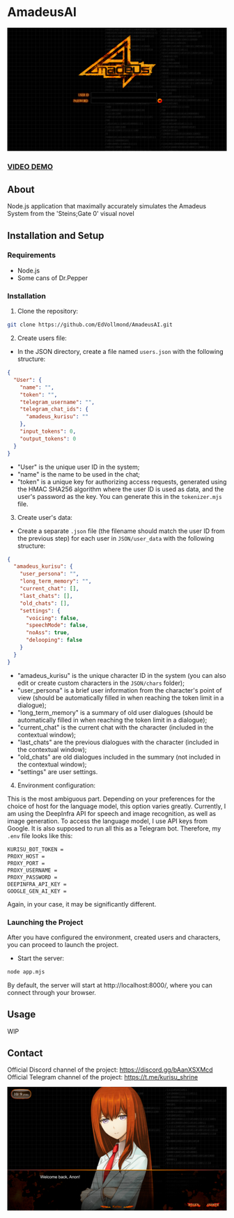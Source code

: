 # AmadeusAI


[![](https://github.com/EdVollmond/AmadeusAI/blob/main/screen0.png)](https://github.com/EdVollmond/AmadeusAI/blob/main/screen0.png)

### [VIDEO DEMO](https://youtu.be/nJKQ2mx9Gns?feature=shared)

## About

Node.js application that maximally accurately simulates the Amadeus System from the 'Steins;Gate 0' visual novel

## Installation and Setup

### Requirements

- Node.js
- Some cans of Dr.Pepper

### Installation

1. Clone the repository:

```bash
git clone https://github.com/EdVollmond/AmadeusAI.git
```

2. Create users file:

- In the JSON directory, create a file named `users.json` with the following structure:

```json
{
  "User": {
    "name": "",
    "token": "",
    "telegram_username": "",
    "telegram_chat_ids": {
      "amadeus_kurisu": ""
    },
    "input_tokens": 0,
    "output_tokens": 0
  }
}
```

- "User" is the unique user ID in the system;
- "name" is the name to be used in the chat;
- "token" is a unique key for authorizing access requests, generated using the HMAC SHA256 algorithm where the user ID is used as data, and the user's password as the key. You can generate this in the `tokenizer.mjs` file.

3. Create user's data:

- Create a separate `.json` file (the filename should match the user ID from the previous step) for each user in `JSON/user_data` with the following structure:

```json
{
  "amadeus_kurisu": {
    "user_persona": "",
    "long_term_memory": "",
    "current_chat": [],
    "last_chats": [],
    "old_chats": [],
    "settings": {
      "voicing": false,
      "speechMode": false,
      "noAss": true,
      "delooping": false
    }
  }
}
```

- "amadeus_kurisu" is the unique character ID in the system (you can also edit or create custom characters in the `JSON/chars` folder);
- "user_persona" is a brief user information from the character's point of view (should be automatically filled in when reaching the token limit in a dialogue);
- "long_term_memory" is a summary of old user dialogues (should be automatically filled in when reaching the token limit in a dialogue);
- "current_chat" is the current chat with the character (included in the contextual window);
- "last_chats" are the previous dialogues with the character (included in the contextual window);
- "old_chats" are old dialogues included in the summary (not included in the contextual window);
- "settings" are user settings.

4. Environment configuration:

This is the most ambiguous part. Depending on your preferences for the choice of host for the language model, this option varies greatly. Currently, I am using the DeepInfra API for speech and image recognition, as well as image generation. To access the language model, I use API keys from Google. It is also supposed to run all this as a Telegram bot. Therefore, my `.env` file looks like this:

```
KURISU_BOT_TOKEN = 
PROXY_HOST = 
PROXY_PORT = 
PROXY_USERNAME = 
PROXY_PASSWORD = 
DEEPINFRA_API_KEY = 
GOOGLE_GEN_AI_KEY =
```

Again, in your case, it may be significantly different.

### Launching the Project

After you have configured the environment, created users and characters, you can proceed to launch the project.

- Start the server:

```bash
node app.mjs
```

By default, the server will start at http://localhost:8000/, where you can connect through your browser.

## Usage

WIP

## Contact
Official Discord channel of the project: https://discord.gg/bAanXSXMcd
Official Telegram channel of the project: https://t.me/kurisu_shrine

![](https://github.com/EdVollmond/AmadeusAI/blob/main/screen1.png)
